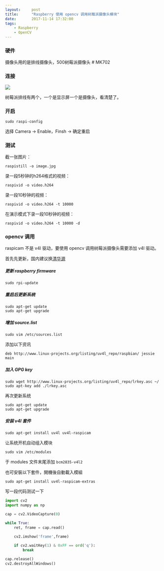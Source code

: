 ```yaml
---
layout:     post
title:      "Raspberry 使用 opencv 调用树莓派摄像头模块"
date:       2017-11-14 17:32:00
tags:
    - Raspberry
    - OpenCV
---
```


### 硬件

摄像头用的是排线摄像头，500树莓派摄像头 # MK702

### 连接

![](http://p8hsqsg3r.bkt.clouddn.com/raspberry-camera.jpg)

树莓派排线有两个，一个是显示屏一个是摄像头，看清楚了。

### 开启

    sudo raspi-config

选择 Camera -> Enable，Finsh -> 确定重启

### 测试

截一张图片：

    raspistill -o image.jpg

录一段5秒钟的h264格式的视频：

    raspivid -o video.h264

录一段10秒钟的视频：

    raspivid -o video.h264 -t 10000

在演示模式下录一段10秒钟的视频：

    raspivid -o video.h264 -t 10000 -d

### opencv 调用

raspicam 不是 v4l 驱动，要使用 opencv 调用树莓派摄像头需要添加 v4l 驱动。

首先先更新，国内建议换<a href="https://mirror.tuna.tsinghua.edu.cn/help/raspbian/" target="_blank">清华源</a>

##### 更新 raspberry firmware

    sudo rpi-update

##### 重启后更新系统

    sudo apt-get update
    sudo apt-get upgrade

##### 增加 source.list

    sudo vim /etc/sources.list

添加以下资讯

    deb http://www.linux-projects.org/listing/uv4l_repo/raspbian/ jessie main

##### 加入 GPG key

    sudo wget http://www.linux-projects.org/listing/uv4l_repo/lrkey.asc ~/
    sudo apt-key add ./lrkey.asc

再次更新系统

    sudo apt-get update
    sudo apt-get upgrade

##### 安装 v4l 套件

    sudo apt-get install uv4l uv4l-raspicam

让系统开机自动组入模块

    sudo vim /etc/modules

于 modules 文件末尾添加 `bcm2835-v4l2`  

也可安裝以下套件，開機後自動載入模組

    sudo apt-get install uv4l-raspicam-extras

写一段代码测试一下

```python
import cv2
import numpy as np

cap = cv2.VideoCapture(0)

while True:
    ret, frame = cap.read()

    cv2.imshow('frame',frame)
    
    if cv2.waitKey(1) & 0xFF == ord('q'):
        break

cap.release()
cv2.destroyAllWindows()
```
